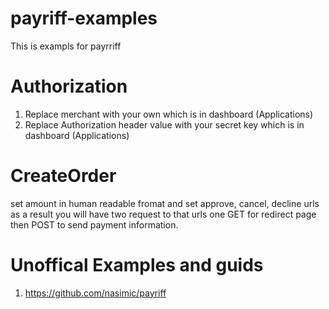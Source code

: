 # payriff-examples
This is exampls for payrriff

# Authorization
1. Replace merchant with your own which is in dashboard (Applications)
2. Replace Authorization header value with your secret key  which is in dashboard (Applications)
# CreateOrder
 set amount in human readable fromat and  set approve, cancel, decline urls as a result you will have two request to that urls one GET for redirect page then POST to send payment information.


# Unoffical Examples and guids
1. https://github.com/nasimic/payriff
